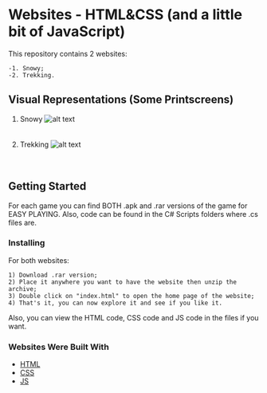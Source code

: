 # Websites - HTML&CSS (and a little bit of JavaScript)
This repository contains 2 websites:
```
-1. Snowy;
-2. Trekking.
```

## Visual Representations (Some Printscreens)
1. Snowy
![alt text](https://github.com/DanutGavrus/Photos/blob/master/1.%20Color%20Switch%202Players.png)<br/><br/><br/>
2. Trekking
![alt text](https://github.com/DanutGavrus/Photos/blob/master/2.%20Line%20Rider.png)<br/><br/><br/>

## Getting Started
For each game you can find BOTH .apk and .rar versions of the game for EASY PLAYING. Also, code can be found in the C# Scripts folders where .cs files are.

### Installing
For both websites:
```
1) Download .rar version;
2) Place it anywhere you want to have the website then unzip the archive;
3) Double click on "index.html" to open the home page of the website;
4) That's it, you can now explore it and see if you like it.
```
Also, you can view the HTML code, CSS code and JS code in the files if you want.

### Websites Were Built With
* [HTML]()
* [CSS]()
* [JS]()